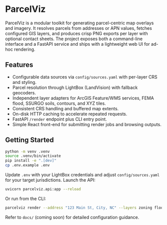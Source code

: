 # ParcelViz

ParcelViz is a modular toolkit for generating parcel-centric map overlays and imagery. It resolves parcels from addresses or APN values, fetches configured GIS layers, and produces crisp PNG exports per layer with optional contact sheets. The project exposes both a command-line interface and a FastAPI service and ships with a lightweight web UI for ad-hoc rendering.

## Features

- Configurable data sources via `config/sources.yaml` with per-layer CRS and styling.
- Parcel resolution through LightBox (LandVision) with fallback geocoders.
- Independent layer adapters for ArcGIS Feature/WMS services, FEMA flood, SSURGO soils, contours, and XYZ tiles.
- Consistent CRS handling and buffered map extents.
- On-disk HTTP caching to accelerate repeated requests.
- FastAPI `/render` endpoint plus CLI entry point.
- Simple React front-end for submitting render jobs and browsing outputs.

## Getting Started

```bash
python -m venv .venv
source .venv/bin/activate
pip install -e ".[dev]"
cp .env.example .env
```

Update `.env` with your LightBox credentials and adjust `config/sources.yaml` for your target jurisdictions. Launch the API:

```bash
uvicorn parcelviz.api:app --reload
```

Or run from the CLI:

```bash
parcelviz render --address "123 Main St, City, NC" --layers zoning flood
```

Refer to `docs/` (coming soon) for detailed configuration guidance.
